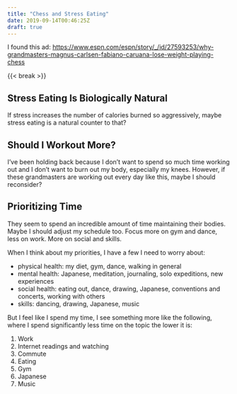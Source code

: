 ```yaml
---
title: "Chess and Stress Eating"
date: 2019-09-14T00:46:25Z
draft: true
---
```


I found this ad: https://www.espn.com/espn/story/_/id/27593253/why-grandmasters-magnus-carlsen-fabiano-caruana-lose-weight-playing-chess

{{< break >}}
## Stress Eating Is Biologically Natural

If stress increases the number of calories burned so aggressively, maybe stress eating is a natural counter to that?

## Should I Workout More?

I’ve been holding back because I don’t want to spend so much time working out and I don’t want to burn out my body, especially my knees.  However, if these grandmasters are working out every day like this, maybe I should reconsider?

## Prioritizing Time

They seem to spend an incredible amount of time maintaining their bodies.  Maybe I should adjust my schedule too.  Focus more on gym and dance, less on work.  More on social and skills.

When I think about my priorities, I have a few I need to worry about:

* physical health: my diet, gym, dance, walking in general
* mental health: Japanese, meditation, journaling, solo expeditions, new experiences
* social health: eating out, dance, drawing, Japanese, conventions and concerts, working with others
* skills: dancing, drawing, Japanese, music

But I feel like I spend my time, I see something more like the following, where I spend significantly less time on the topic the lower it is:

1. Work
2. Internet readings and watching
3. Commute
4. Eating
5. Gym
6. Japanese
7. Music